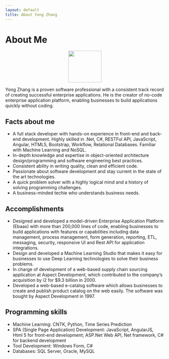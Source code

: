 ```yaml
---
layout: default
title: About Yong Zhang
---
```


<div class="post">
	<h1 class="pageTitle">About Me</h1>
	<div align="center">
	<img src="{{ '/assets/img/yong-small.jpg' | prepend: site.baseurl }}" height="100" width="105" alt="">
	</div>
	<p>Yong Zhang is a proven software professional with a consistent track record of
	creating successful enterprise applications. He is the creator of no-code
enterprise application platform, enabling businesses to build applications quickly without coding.
</p>
	<h2>Facts about me</h2>
	<ul>
		<li>A full stack developer with hands-on experience in front-end and back-end development. Highly skilled in .Net, C#, RESTFul API, JavaScript, Angular, HTML5, Bootstrap, Workflow, Relational Databases. Familiar with Machine Learning and NoSQL.</li>
		<li>In-depth knowledge and expertise in object-oriented architecture design/programming and software engineering best practices.</li>
		<li>Consistent ability in writing quality, clean and efficient code.</li>
  		<li>Passionate about software development and stay current in the state of the art technologies.</li>
  		<li>A quick problem solver with a highly logical mind and a history of solving programming challenges.</li>
		<li>A business-minded techie who understands business needs.</li>
  	</ul>
	<h2>Accomplishments</h2>
	<ul>
		<li>Designed and developed a model-driven Enterprise Application Platform (Ebaas) with more than 200,000 lines of code, enabling businesses to build applications with features or capabilities including data management, process management, form generation, reporting, ETL, messaging, security, responsive UI and Rest API for application integrations.</li>
  		<li>Design and developed a Machine Learning Studio that makes it easy for businesses to use Deep Learning technologies to solve their business problems.</li>
		<li>In charge of development of a web-based supply chain sourcing application at Aspect Development, which contributed to the company’s acquisition by i2 for $9.3 billion in 2000.</li>
		<li>Developed a web-based e-catalog software which allows businesses to create and publish product catalog on the web easily. The software was bought by Aspect Development in 1997.</li>
  	</ul>
	<h2>Programming skills</h2>
	<ul>
		<li>Machine Learning: CNTK, Python, Time Series Prediction</li>
  		<li>SPA (Single Page Application) Development: JavaScript, AngularJS, Html 5 for front-end development; ASP.Net Web API, Net framework, C# for backend development</li>
		<li>Tool Development: Windows Form, C#</li>
		<li>Databases: SQL Server, Oracle, MySQL</li>
  	</ul>
</div>
